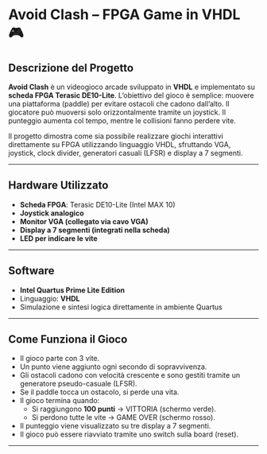 # Avoid Clash – FPGA Game in VHDL 🎮

## Descrizione del Progetto

**Avoid Clash** è un videogioco arcade sviluppato in **VHDL** e implementato su **scheda FPGA Terasic DE10-Lite**. L’obiettivo del gioco è semplice: muovere una piattaforma (paddle) per evitare ostacoli che cadono dall’alto. Il giocatore può muoversi solo orizzontalmente tramite un joystick. Il punteggio aumenta col tempo, mentre le collisioni fanno perdere vite.

Il progetto dimostra come sia possibile realizzare giochi interattivi direttamente su FPGA utilizzando linguaggio VHDL, sfruttando VGA, joystick, clock divider, generatori casuali (LFSR) e display a 7 segmenti.

---

## Hardware Utilizzato

- **Scheda FPGA**: Terasic DE10-Lite (Intel MAX 10)
- **Joystick analogico**
- **Monitor VGA (collegato via cavo VGA)**
- **Display a 7 segmenti (integrati nella scheda)**
- **LED per indicare le vite**

---

## Software

- **Intel Quartus Prime Lite Edition**
- Linguaggio: **VHDL**
- Simulazione e sintesi logica direttamente in ambiente Quartus

---

## Come Funziona il Gioco

- Il gioco parte con 3 vite.
- Un punto viene aggiunto ogni secondo di sopravvivenza.
- Gli ostacoli cadono con velocità crescente e sono gestiti tramite un generatore pseudo-casuale (LFSR).
- Se il paddle tocca un ostacolo, si perde una vita.
- Il gioco termina quando:
  - Si raggiungono **100 punti** → VITTORIA (schermo verde).
  - Si perdono tutte le vite → GAME OVER (schermo rosso).
- Il punteggio viene visualizzato su tre display a 7 segmenti.
- Il gioco può essere riavviato tramite uno switch sulla board (reset).

---
